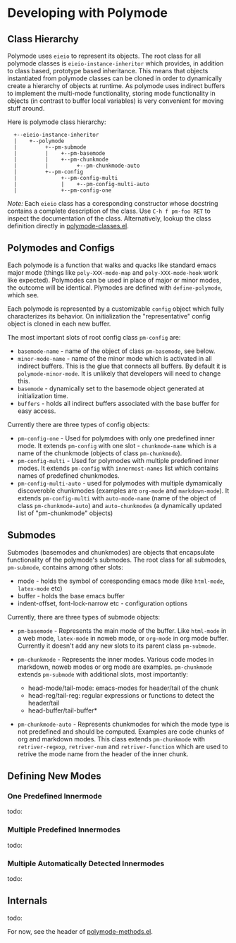 
# Developing with Polymode

## Class Hierarchy

Polymode uses `eieio` to represent its objects. The root class for all polymode
classes is `eieio-instance-inheritor` which provides, in addition to class
based, prototype based inheritance. This means that objects instantiated from
polymode classes can be cloned in order to dynamically create a hierarchy of
objects at runtime. As polymode uses indirect buffers to implement the
multi-mode functionality, storing mode functionality in objects (in contrast to
buffer local variables) is very convenient for moving stuff around.

Here is polymode class hierarchy:

```
  +--eieio-instance-inheritor
  |    +--polymode
  |         +--pm-submode
  |         |    +--pm-basemode
  |         |    +--pm-chunkmode
  |         |         +--pm-chunkmode-auto
  |         +--pm-config
  |              +--pm-config-multi
  |              |    +--pm-config-multi-auto
  |              +--pm-config-one
```

*Note:* Each `eieio` class has a coresponding constructor whose docstring
contains a complete description of the class. Use `C-h f pm-foo RET` to inspect
the documentation of the class. Alternatively, lookup the class definition
directly in [polymode-classes.el](polymode-classes.el).

## Polymodes and Configs

Each polymode is a function that walks and quacks like standard emacs major mode
(things like `poly-XXX-mode-map` and `poly-XXX-mode-hook` work like
expected). Polymodes can be used in place of major or minor modes, the outcome
will be identical. Plymodes are defined with `define-polymode`, which see.

Each polymode is represented by a customizable `config` object which fully
characterizes its behavior. On initialization the "representative" config object
is cloned in each new buffer.

The most important slots of root config class `pm-config` are:

- `basemode-name` - name of the object of class `pm-basemode`, see below.
- `minor-mode-name` - name of the minor mode which is activated in all indirect
  buffers. This is the glue that connects all buffers. By default it is
  `polymode-minor-mode`. It is unlikely that developers will need to change
  this.
- `basemode` - dynamically set to the basemode object generated at
  initialization time.
- `buffers` - holds all indirect buffers associated with the base buffer for
  easy access.

Currently there are three types of config objects:

- `pm-config-one` - Used for polymdoes with only one predefined inner mode. It
  extends `pm-config` with one slot - `chunkmode-name` which is a name of the
  chunkmode (objects of class `pm-chunkmode`). 
- `pm-config-multi` - Used for polymodes with multiple predefined inner
  modes. It extends `pm-config` with `innermost-names` list which contains names
  of predefined chunkmodes.
- `pm-config-multi-auto` - used for polymodes with multiple dymamically
  discoveroble chunkmodes (examples are `org-mode` and `markdown-mode`). It
  extends `pm-config-multi` with `auto-mode-name` (name of the object of class
  `pm-chunkmode-auto`) and `auto-chunkmodes` (a dynamically updated list of
  "pm-chunkmode" objects)


## Submodes

Submodes (basemodes and chunkmodes) are objects that encapsulate functionality
of the polymode's submodes. The root class for all submodes, `pm-submode`,
contains among other slots:

- mode - holds the symbol of coresponding emacs mode (like `html-mode`,
`latex-mode` etc)
- buffer - holds the base emacs buffer
- indent-offset, font-lock-narrow etc - configuration options


Currently, there are three types of submode objects:

- `pm-basemode` - Represents the main mode of the buffer. Like `html-mode` in a
  web mode, `latex-mode` in noweb mode, or `org-mode` in org mode
  buffer. Currently it doesn't add any new slots to its parent class
  `pm-submode`.

- `pm-chunkmode` - Represents the inner modes. Various code modes in markdown,
  noweb modes or org mode are examples. `pm-chunkmode` extends `pm-submode` with
  additional slots, most importantly:

    * head-mode/tail-mode: emacs-modes for header/tail of the chunk
    * head-reg/tail-reg: regular expressions or functions to detect the header/tail
    * head-buffer/tail-buffer*

- `pm-chunkmode-auto` - Represents chunkmodes for which the mode type is not
  predefined and should be computed. Examples are code chunks of org and
  markdown modes. This class extends `pm-chunkmode` with `retriver-regexp`,
  `retriver-num` and `retriver-function` which are used to retrive the mode name
  from the header of the inner chunk.


## Defining New Modes

### One Predefined Innermode
todo:
### Multiple Predefined Innermodes
todo:
### Multiple Automatically Detected Innermodes
todo:


## Internals

todo:

For now, see the header of [polymode-methods.el](polymode-methods.el).
